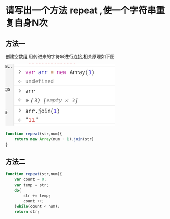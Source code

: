 # 请写出一个方法 repeat ,使一个字符串重复自身N次
## 方法一
创建空数组,用传进来的字符串进行连接,相关原理如下图

![](./img/empty.png)
```javascript
function repeat(str,num){
    return new Array(num + 1).join(str)
}
```
## 方法二
```javascript
function repeat(str,num){
    var count = 0;
    var temp = str;
    do{
        str += temp;
        count ++;
    }while(count < num);
    return str;

```
